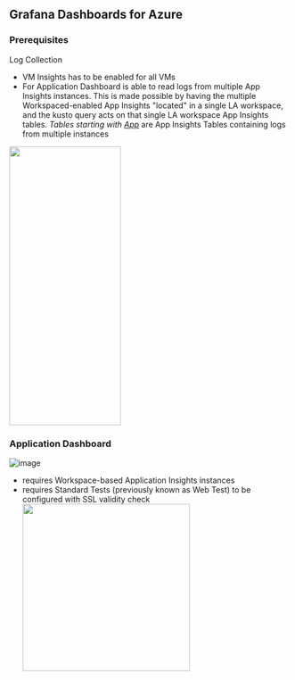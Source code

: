 ## Grafana Dashboards for Azure

### Prerequisites  

Log Collection
   * VM Insights has to be enabled for all VMs
   * For Application Dashboard is able to read logs from multiple App Insights instances.
     This is made possible by having the multiple Workspaced-enabled App Insights "located" in a single LA workspace, and the kusto query acts on that single LA workspace App Insights tables.
*Tables starting with <u>App</u>* are App Insights Tables containing logs from multiple instances
  <img src="https://github.com/weixian-zhang/Gov-POC-Azure-Observability-Grafana/assets/43234101/e2714784-6379-4da8-bd2f-3c62bff692ca" width="200px" height="500px" />



### Application Dashboard  

![image](https://github.com/weixian-zhang/Gov-POC-Azure-Observability-Grafana/assets/43234101/e7bd3aa1-fb91-455f-a786-8a7cc23f9115)
 

* requires Workspace-based Application Insights instances
* requires Standard Tests (previously known as Web Test) to be configured with SSL validity check
  <img src ="https://github.com/weixian-zhang/Gov-POC-Azure-Observability-Grafana/assets/43234101/29ba0e07-3f44-4e49-b000-8f16d39d7fc3" width="300px" height="300px" />

